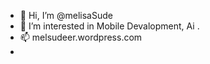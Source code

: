 - 👋 Hi, I’m @melisaSude
- 👀 I’m interested in Mobile Devalopment, Ai .
- 📫 melsudeer.wordpress.com
- 

<!---
melisaSude/melisaSude is a ✨ special ✨ repository because its `README.md` (this file) appears on your GitHub profile.
You can click the Preview link to take a look at your changes.
--->
